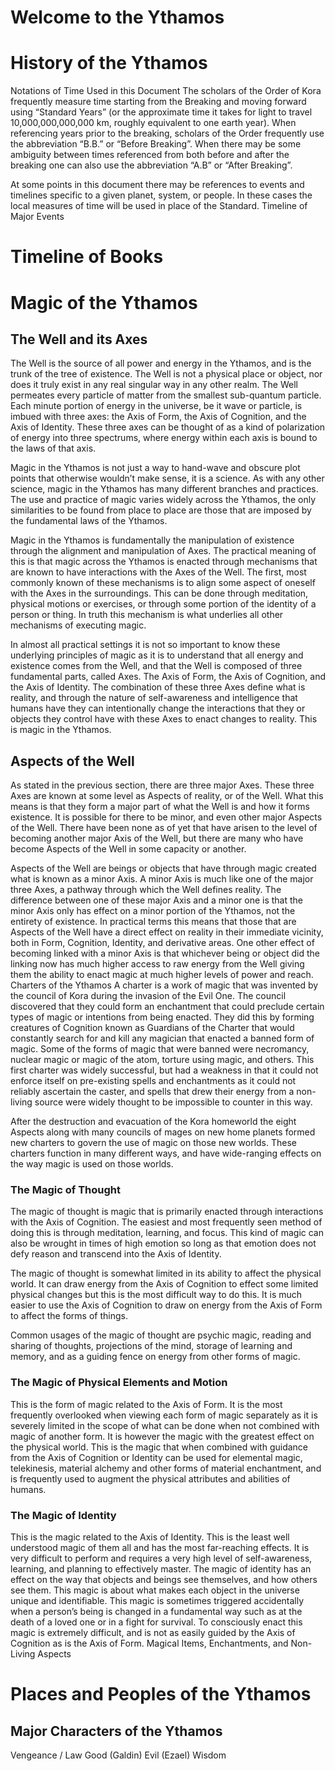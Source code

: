 # Welcome to the Ythamos

# History of the Ythamos

Notations of Time Used in this Document
The scholars of the Order of Kora frequently measure time starting from the Breaking and moving forward using “Standard Years” (or the approximate time it takes for light to travel 10,000,000,000,000 km, roughly equivalent to one earth year). When referencing years prior to the breaking, scholars of the Order frequently use the abbreviation “B.B.” or “Before Breaking”. When there may be some ambiguity between times referenced from both before and after the breaking one can also use the abbreviation “A.B” or “After Breaking”.

At some points in this document there may be references to events and timelines specific to a given planet, system, or people. In these cases the local measures of time will be used in place of the Standard.
Timeline of Major Events

# Timeline of Books

# Magic of the Ythamos

## The Well and its Axes
The Well is the source of all power and energy in the Ythamos, and is the trunk of the tree of existence. The Well is not a physical place or object, nor does it truly exist in any real singular way in any other realm. The Well permeates every particle of matter from the smallest sub-quantum particle. Each minute portion of energy in the universe, be it wave or particle, is imbued with three axes: the Axis of Form, the Axis of Cognition, and the Axis of Identity. These three axes can be thought of as a kind of polarization of energy into three spectrums, where energy within each axis is bound to the laws of that axis.

Magic in the Ythamos is not just a way to hand-wave and obscure plot points that otherwise wouldn’t make sense, it is a science. As with any other science, magic in the Ythamos has many different branches and practices. The use and practice of magic varies widely across the Ythamos, the only similarities to be found from place to place are those that are imposed by the fundamental laws of the Ythamos.

Magic in the Ythamos is fundamentally the manipulation of existence through the alignment and manipulation of Axes. The practical meaning of this is that magic across the Ythamos is enacted through mechanisms that are known to have interactions with the Axes of the Well. The first, most commonly known of these mechanisms is to align some aspect of oneself with the Axes in the surroundings. This can be done through meditation, physical motions or exercises, or through some portion of the identity of a person or thing. In truth this mechanism is what underlies all other mechanisms of executing magic.

In almost all practical settings it is not so important to know these underlying principles of magic as it is to understand that all energy and existence comes from the Well, and that the Well is composed of three fundamental parts, called Axes. The Axis of Form, the Axis of Cognition, and the Axis of Identity. The combination of these three Axes define what is reality, and through the nature of self-awareness and intelligence that humans have they can intentionally change the interactions that they or objects they control have with these Axes to enact changes to reality. This is magic in the Ythamos.

## Aspects of the Well
As stated in the previous section, there are three major Axes. These three Axes are known at some level as Aspects of reality, or of the Well. What this means is that they form a major part of what the Well is and how it forms existence. It is possible for there to be minor, and even other major Aspects of the Well. There have been none as of yet that have arisen to the level of becoming another major Axis of the Well, but there are many who have become Aspects of the Well in some capacity or another.

Aspects of the Well are beings or objects that have through magic created what is known as a minor Axis. A minor Axis is much like one of the major three Axes, a pathway through which the Well defines reality. The difference between one of these major Axis and a minor one is that the minor Axis only has effect on a minor portion of the Ythamos, not the entirety of existence. In practical terms this means that those that are Aspects of the Well have a direct effect on reality in their immediate vicinity, both in Form, Cognition, Identity, and derivative areas. One other effect of becoming linked with a minor Axis is that whichever being or object did the linking now has much higher access to raw energy from the Well giving them the ability to enact magic at much higher levels of power and reach.
Charters of the Ythamos
A charter is a work of magic that was invented by the council of Kora during the invasion of the Evil One. The council discovered that they could form an enchantment that could preclude certain types of magic or intentions from being enacted. They did this by forming creatures of Cognition known as Guardians of the Charter that would constantly search for and kill any magician that enacted a banned form of magic. Some of the forms of magic that were banned were necromancy, nuclear magic or magic of the atom, torture using magic, and others. This first charter was widely successful, but had a weakness in that it could not enforce itself on pre-existing spells and enchantments as it could not reliably ascertain the caster, and spells that drew their energy from a non-living source were widely thought to be impossible to counter in this way.

After the destruction and evacuation of the Kora homeworld the eight Aspects along with many councils of mages on new home planets formed new charters to govern the use of magic on those new worlds. These charters function in many different ways, and have wide-ranging effects on the way magic is used on those worlds.
### The Magic of Thought
The magic of thought is magic that is primarily enacted through interactions with the Axis of Cognition. The easiest and most frequently seen method of doing this is through meditation, learning, and focus. This kind of magic can also be wrought in times of high emotion so long as that emotion does not defy reason and transcend into the Axis of Identity.

The magic of thought is somewhat limited in its ability to affect the physical world. It can draw energy from the Axis of Cognition to effect some limited physical changes but this is the most difficult way to do this. It is much easier to use the Axis of Cognition to draw on energy from the Axis of Form to affect the forms of things.

Common usages of the magic of thought are psychic magic, reading and sharing of thoughts, projections of the mind, storage of learning and memory, and as a guiding fence on energy from other forms of magic.

### The Magic of Physical Elements and Motion
This is the form of magic related to the Axis of Form. It is the most frequently overlooked when viewing each form of magic separately as it is severely limited in the scope of what can be done when not combined with magic of another form. It is however the magic with the greatest effect on the physical world. This is the magic that when combined with guidance from the Axis of Cognition or Identity can be used for elemental magic, telekinesis, material alchemy and other forms of material enchantment, and is frequently used to augment the physical attributes and abilities of humans.

### The Magic of Identity
This is the magic related to the Axis of Identity. This is the least well understood magic of them all and has the most far-reaching effects. It is very difficult to perform and requires a very high level of self-awareness, learning, and planning to effectively master. The magic of identity has an effect on the way that objects and beings see themselves, and how others see them. This magic is about what makes each object in the universe unique and identifiable. This magic is sometimes triggered accidentally when a person’s being is changed in a fundamental way such as at the death of a loved one or in a fight for survival. To consciously enact this magic is extremely difficult, and is not as easily guided by the Axis of Cognition as is the Axis of Form.
Magical Items, Enchantments, and Non-Living Aspects

# Places and Peoples of the Ythamos

## Major Characters of the Ythamos
Vengeance / Law
Good (Galdin)
Evil (Ezael)
Wisdom



